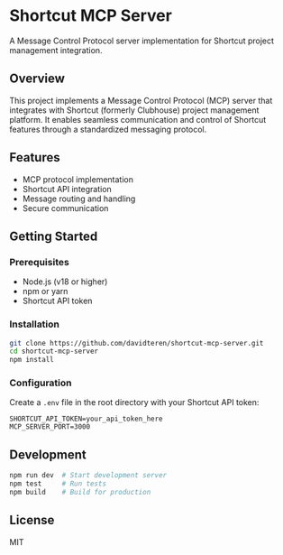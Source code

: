 # Shortcut MCP Server

A Message Control Protocol server implementation for Shortcut project management integration.

## Overview

This project implements a Message Control Protocol (MCP) server that integrates with Shortcut (formerly Clubhouse) project management platform. It enables seamless communication and control of Shortcut features through a standardized messaging protocol.

## Features

- MCP protocol implementation
- Shortcut API integration
- Message routing and handling
- Secure communication

## Getting Started

### Prerequisites

- Node.js (v18 or higher)
- npm or yarn
- Shortcut API token

### Installation

```bash
git clone https://github.com/davidteren/shortcut-mcp-server.git
cd shortcut-mcp-server
npm install
```

### Configuration

Create a `.env` file in the root directory with your Shortcut API token:

```env
SHORTCUT_API_TOKEN=your_api_token_here
MCP_SERVER_PORT=3000
```

## Development

```bash
npm run dev  # Start development server
npm test     # Run tests
npm build    # Build for production
```

## License

MIT